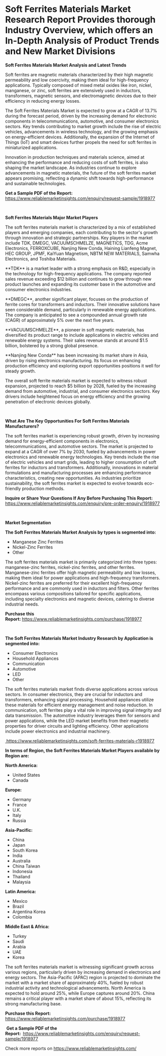 <p><h1>Soft Ferrites Materials Market Research Report Provides thorough Industry Overview, which offers an In-Depth Analysis of Product Trends and New Market Divisions</h1></p><p><strong>Soft Ferrites Materials Market Analysis and Latest Trends</strong></p>
<p><p>Soft ferrites are magnetic materials characterized by their high magnetic permeability and low coercivity, making them ideal for high-frequency applications. Typically composed of mixed metal oxides like iron, nickel, manganese, or zinc, soft ferrites are extensively used in inductors, transformers, magnetic sensors, and electromagnetic devices due to their efficiency in reducing energy losses.</p><p>The Soft Ferrites Materials Market is expected to grow at a CAGR of 13.7% during the forecast period, driven by the increasing demand for electronic components in telecommunications, automotive, and consumer electronics sectors. Key trends contributing to market growth include the rise of electric vehicles, advancements in wireless technology, and the growing emphasis on energy-efficient devices. Additionally, the expansion of the Internet of Things (IoT) and smart devices further propels the need for soft ferrites in miniaturized applications. </p><p>Innovation in production techniques and materials science, aimed at enhancing the performance and reducing costs of soft ferrites, is also shaping the market landscape. As industries continue to explore advancements in magnetic materials, the future of the soft ferrites market appears promising, reflecting a dynamic shift towards high-performance and sustainable technologies.</p></p>
<p><strong>Get a Sample PDF of the Report:&nbsp;</strong> <a href="https://www.reliablemarketinsights.com/enquiry/request-sample/1918977?utm_campaign=1789&utm_medium=2&utm_source=Github&utm_content=ia&utm_term=14012025&utm_id=soft-ferrites-materials">https://www.reliablemarketinsights.com/enquiry/request-sample/1918977</a></p>
<p>&nbsp;</p>
<p><strong>Soft Ferrites Materials Major Market Players</strong></p>
<p><p>The soft ferrites materials market is characterized by a mix of established players and emerging companies, each contributing to the sector's growth through innovation and strategic partnerships. Key players in the market include TDK, DMEGC, VACUUMSCHMELZE, MAGNETICS, TDG, Acme Electronics, FERROXCUBE, Nanjing New Conda, Haining Lianfeng Magnet, HEC GROUP, JPMF, KaiYuan Magnetism, NBTM NEW MATERIALS, Samwha Electronics, and Toshiba Materials.</p><p>**TDK** is a market leader with a strong emphasis on R&D, especially in the technology for high-frequency applications. The company reported sales revenue exceeding $12 billion and continues to grow through new product launches and expanding its customer base in the automotive and consumer electronics industries.</p><p>**DMEGC**, another significant player, focuses on the production of ferrite cores for transformers and inductors. Their innovative solutions have seen considerable demand, particularly in renewable energy applications. The company is anticipated to see a compounded annual growth rate (CAGR) of approximately 5% over the next five years.</p><p>**VACUUMSCHMELZE**, a pioneer in soft magnetic materials, has diversified its product range to include applications in electric vehicles and renewable energy systems. Their sales revenue stands at around $1.5 billion, bolstered by a strong global presence.</p><p>**Nanjing New Conda** has been increasing its market share in Asia, driven by rising electronics manufacturing. Its focus on enhancing production efficiency and exploring export opportunities positions it well for steady growth.</p><p>The overall soft ferrite materials market is expected to witness robust expansion, projected to reach $5 billion by 2028, fueled by the increasing demand from automotive, industrial, and consumer electronics sectors. Key drivers include heightened focus on energy efficiency and the growing penetration of electronic devices globally.</p></p>
<p>&nbsp;</p>
<p><strong>What Are The Key Opportunities For Soft Ferrites Materials Manufacturers?</strong></p>
<p><p>The soft ferrites market is experiencing robust growth, driven by increasing demand for energy-efficient components in electronics, telecommunications, and automotive sectors. The market is projected to expand at a CAGR of over 7% by 2030, fueled by advancements in power electronics and renewable energy technologies. Key trends include the rise of electric vehicles and smart grids, leading to higher consumption of soft ferrites for inductors and transformers. Additionally, innovations in material formulations and manufacturing processes are enhancing performance characteristics, creating new opportunities. As industries prioritize sustainability, the soft ferrites market is expected to evolve towards eco-friendly production methods.</p></p>
<p><strong>Inquire or Share Your Questions If Any Before Purchasing This Report:</strong> <a href="https://www.reliablemarketinsights.com/enquiry/pre-order-enquiry/1918977?utm_campaign=1789&utm_medium=2&utm_source=Github&utm_content=ia&utm_term=14012025&utm_id=soft-ferrites-materials">https://www.reliablemarketinsights.com/enquiry/pre-order-enquiry/1918977</a></p>
<p>&nbsp;</p>
<p><strong>Market Segmentation</strong></p>
<p><strong>The Soft Ferrites Materials Market Analysis by types is segmented into:</strong></p>
<p><ul><li>Manganese Zinc Ferrites</li><li>Nickel-Zinc Ferrites</li><li>Other</li></ul></p>
<p><p>The soft ferrites materials market is primarily categorized into three types: manganese-zinc ferrites, nickel-zinc ferrites, and other ferrites. Manganese-zinc ferrites offer high magnetic permeability and low losses, making them ideal for power applications and high-frequency transformers. Nickel-zinc ferrites are preferred for their excellent high-frequency performance and are commonly used in inductors and filters. Other ferrites encompass various compositions tailored for specific applications, including specialty electronics and magnetic devices, catering to diverse industrial needs.</p></p>
<p><strong>Purchase this Report:&nbsp;</strong><a href="https://www.reliablemarketinsights.com/purchase/1918977?utm_campaign=1789&utm_medium=2&utm_source=Github&utm_content=ia&utm_term=14012025&utm_id=soft-ferrites-materials">https://www.reliablemarketinsights.com/purchase/1918977</a></p>
<p>&nbsp;</p>
<p><strong>The Soft Ferrites Materials Market Industry Research by Application is segmented into:</strong></p>
<p><ul><li>Consumer Electronics</li><li>Household Appliances</li><li>Communication</li><li>Automotive</li><li>LED</li><li>Other</li></ul></p>
<p><p>The soft ferrites materials market finds diverse applications across various sectors. In consumer electronics, they are crucial for inductors and transformers, enhancing signal processing. Household appliances utilize these materials for efficient energy management and noise reduction. In communication, soft ferrites play a vital role in improving signal integrity and data transmission. The automotive industry leverages them for sensors and power applications, while the LED market benefits from their magnetic properties for driver circuits and lighting efficiency. Other applications include power electronics and industrial machinery.</p></p>
<p><a href="https://www.reliablemarketinsights.com/soft-ferrites-materials-r1918977?utm_campaign=1789&utm_medium=2&utm_source=Github&utm_content=ia&utm_term=14012025&utm_id=soft-ferrites-materials">&nbsp;https://www.reliablemarketinsights.com/soft-ferrites-materials-r1918977</a></p>
<p><strong>In terms of Region, the Soft Ferrites Materials Market Players available by Region are:</strong></p>
<p>
    <p> <strong> North America: </strong>
        <ul>
            <li>United States</li>
            <li>Canada</li>
        </ul>
        </p> 
    <p> <strong> Europe: </strong>
        <ul>
            <li>Germany</li>
            <li>France</li>
            <li>U.K.</li>
            <li>Italy</li>
            <li>Russia</li>
        </ul>
        </p> 
    <p> <strong> Asia-Pacific: </strong>
        <ul>
            <li>China</li>
            <li>Japan</li>
            <li>South Korea</li>
            <li>India</li>
            <li>Australia</li>
            <li>China Taiwan</li>
            <li>Indonesia</li>
            <li>Thailand</li>
            <li>Malaysia</li>
        </ul>
        </p> 
    <p> <strong> Latin America: </strong>
        <ul>
            <li>Mexico</li>
            <li>Brazil</li>
            <li>Argentina Korea</li>
            <li>Colombia</li>
        </ul>
        </p> 
    <p> <strong> Middle East & Africa: </strong>
        <ul>
            <li>Turkey</li>
            <li>Saudi</li>
            <li>Arabia</li>
            <li>UAE</li>
            <li>Korea</li>
        </ul>
    </p>
    </p>
<p><p>The soft ferrites materials market is witnessing significant growth across various regions, particularly driven by increasing demand in electronics and energy sectors. The Asia-Pacific (APAC) region is projected to dominate the market with a market share of approximately 40%, fueled by robust industrial activity and technological advancements. North America is expected to hold around 25%, while Europe captures around 20%. China remains a critical player with a market share of about 15%, reflecting its strong manufacturing base.</p></p>
<p><strong>Purchase this Report: </strong><a href="https://www.reliablemarketinsights.com/purchase/1918977?utm_campaign=1789&utm_medium=2&utm_source=Github&utm_content=ia&utm_term=14012025&utm_id=soft-ferrites-materials">https://www.reliablemarketinsights.com/purchase/1918977</a></p>
<p>&nbsp;<strong>Get a Sample PDF of the Report:&nbsp;&nbsp;</strong><a href="https://www.reliablemarketinsights.com/enquiry/request-sample/1918977?utm_campaign=1789&utm_medium=2&utm_source=Github&utm_content=ia&utm_term=14012025&utm_id=soft-ferrites-materials">https://www.reliablemarketinsights.com/enquiry/request-sample/1918977</a></p>
<p><strong></strong></p>
<p>Check more reports on <a href="https://www.reliablemarketinsights.com/?utm_campaign=1789&utm_medium=2&utm_source=Github&utm_content=ia&utm_term=14012025&utm_id=soft-ferrites-materials">https://www.reliablemarketinsights.com/</a></p>